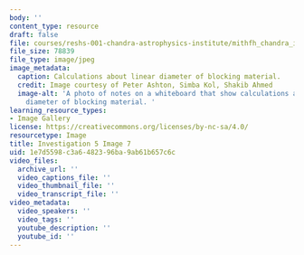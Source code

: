 ```yaml
---
body: ''
content_type: resource
draft: false
file: courses/reshs-001-chandra-astrophysics-institute/mithfh_chandra_inv5_bloma3.jpg
file_size: 78839
file_type: image/jpeg
image_metadata:
  caption: Calculations about linear diameter of blocking material.
  credit: Image courtesy of Peter Ashton, Simba Kol, Shakib Ahmed
  image-alt: 'A photo of notes on a whiteboard that show calculations about linear
    diameter of blocking material. '
learning_resource_types:
- Image Gallery
license: https://creativecommons.org/licenses/by-nc-sa/4.0/
resourcetype: Image
title: Investigation 5 Image 7
uid: 1e7d5598-c3a6-4823-96ba-9ab61b657c6c
video_files:
  archive_url: ''
  video_captions_file: ''
  video_thumbnail_file: ''
  video_transcript_file: ''
video_metadata:
  video_speakers: ''
  video_tags: ''
  youtube_description: ''
  youtube_id: ''
---
```

